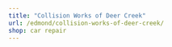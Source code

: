 ```yaml
---
title: "Collision Works of Deer Creek"
url: /edmond/collision-works-of-deer-creek/
shop: car repair
---
```

